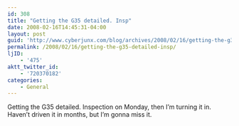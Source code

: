 ```yaml
---
id: 308
title: "Getting the G35 detailed. Insp"
date: 2008-02-16T14:45:31-04:00
layout: post
guid: 'http://www.cyberjunx.com/blog/archives/2008/02/16/getting-the-g35-detailed-insp/'
permalink: /2008/02/16/getting-the-g35-detailed-insp/
ljID:
    - '475'
aktt_twitter_id:
    - '720370182'
categories:
    - General
---
```


Getting the G35 detailed. Inspection on Monday, then I’m turning it in. Haven’t driven it in months, but I’m gonna miss it.